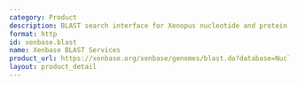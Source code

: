 ```yaml
---
category: Product
description: BLAST search interface for Xenopus nucleotide and protein sequences
format: http
id: xenbase.blast
name: Xenbase BLAST Services
product_url: https://xenbase.org/xenbase/genomes/blast.do?database=Nucleotide/Xenla_10_1_Scaffolds
layout: product_detail
---
```

